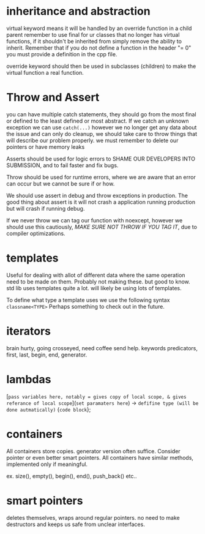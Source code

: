 # inheritance and abstraction
virtual keyword means it will be handled by an override function in a child parent
remember to use final for ur classes that no longer has virtual functions, if it shouldn't be inherited from simply remove the ability to inherit. Remember that if you do not define a function in the header "= 0" you must provide a definition in the cpp file.

override keyword should then be used in subclasses (children) to make the virtual function a real function.


# Throw and Assert
you can have multiple catch statements, they should go from the most final or defined to the least defined or most abstract. If we catch an unknown exception we can use `catch(...)` however we no longer get any data about the issue and can only do cleanup, we should take care to throw things that will describe our problem properly. we must remember to delete our pointers or have memory leaks

Asserts should be used for logic errors to SHAME OUR DEVELOPERS INTO SUBMISSION, and to fail faster and fix bugs.

Throw should be used for runtime errors, where we are aware that an error can occur but we cannot be sure if or how.

We should use assert in debug and throw exceptions in production. The good thing about assert is it will not crash a application running production but will crash if running debug.

If we never throw we can tag our function with noexcept, however we should use this cautiously, *MAKE SURE NOT THROW IF YOU TAG IT*, due to compiler optimizations.

# templates
Useful for dealing with allot of different data where the same operation need to be made on them. Probably not making these. but good to know. std lib uses templates quite a lot. will likely be using lots of templates.

To define what type a template uses we use the following syntax `classname<TYPE>`
Perhaps something to check out in the future.

# iterators
brain hurty, going crosseyed, need coffee send help.
keywords predicators, first, last, begin, end, generator.

# lambdas
[`pass variables here, notably = gives copy of local scope, & gives referance of local scope`](`set paramaters here`) -> `defifine type (will be done autmatically)` {`code block`};

# containers
All containers store copies. generator version often suffice. Consider pointer or even better smart pointers.
All containers have similar methods, implemented only if meaningful.

ex. size(), empty(), begin(), end(), push_back() etc..

# smart pointers
deletes themselves, wraps around regular pointers. no need to make destructors and keeps us safe from unclear interfaces.
